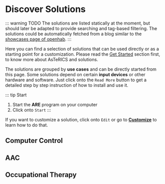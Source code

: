 # Discover Solutions

::: warning TODO
The solutions are listed statically at the moment, but should later be adapted to provide searching and tag-based filtering. The solutions could be automatically fetched from a blog similar to the [showcases page of openhab](https://www.openhab.org/about/showcase.html).
:::

Here you can find a selection of solutions that can be used directly or as a starting point for a customization. Please read the [Get Started](/get-started/) section first, to know more about AsTeRICS and solutions.

The solutions are grouped by **use cases** and can be directly started from this page. Some solutions depend on certain **input devices** or other hardware and software. Just click onto the ```Read More``` button to get a detailed step by step instruction of how to install and use it.

::: tip Start
1. Start the **ARE** program on your computer
2. Click onto `Start`
:::

If you want to customize a solution, click onto `Edit` or go to [**Customize**](/customize/) to learn how to do that.


## Computer Control

<TileGroup>
<ModelTile target="./Camera-Mouse" v-bind:buttons='[{ href: "", text: "Start" }, { href: "http://asterics.github.io/AsTeRICS/webapps/startpage/#submenuSolutionDemos:asterics-camerainput-cameramouse", text: "Settings" },{ href: "http://asterics.github.io/AsTeRICS/webapps/WebACS/?areBaseURI=http://localhost:8081&openFile=http://asterics.github.io/AsTeRICS/webapps/asterics-camerainput-cameramouse/models/XFaceTrackerMouse(WLM).acs", text: "Edit" }]' title="Camera Mouse" image-url="/img/stock-photo-biometric-verification-woman-face-recognition-security-613853963.jpg" shortDesc="Mouse control according to your head movements with configurable settings." v-bind:tags='[{ href: "#", text: "webcam" }]'></ModelTile>

<ModelTile target="./Eye-Tracking-Mouse" v-bind:buttons='[{ href: "", text: "Start" }, { href: "http://asterics.github.io/AsTeRICS/webapps/startpage/#submenuSolutionDemos:asterics-camerainput-eyecontrol", text: "Settings" },{ href: "http://asterics.github.io/AsTeRICS/webapps/WebACS/?areBaseURI=http://localhost:8081&openFile=http://asterics.github.io/AsTeRICS/webapps/asterics-camerainput-eyecontrol/models/EyeControlledMouse(W).acs", text: "Edit" }]' title="Eye Tracking Mouse" image-url="/img/stock-photo-eye-monitoring-virtual-reality-700122865.jpg" shortDesc="Mouse control by eye tracking with configurable settings." v-bind:tags='[{ href: "https://gaming.tobii.com/product/tobii-eye-tracker-4c/", text: "eye-tracker" },{ href: "", text: "windows" }]'></ModelTile>

<ModelTile target="./Switch-Mouse" title="Switch-controlled Mouse" image-url="/img/fabi-switches.jpg" shortDesc="Provides mouse control using AT switches."></ModelTile>
</TileGroup>

## AAC

<TileGroup>
<ModelTile target="./AAC-Basic" v-bind:buttons='[{ href: "https://asterics.github.io/AsTeRICS-Grid/package/static/#grid/grid-data-1539356163042-54?date=1551382911842", text: "Start" },{ href: "https://asterics.github.io/AsTeRICS-Grid/package/static/#grid/edit/grid-data-1539356163042-54", text: "Edit" }]' title="Basic AAC Grid" image-url="/img/AsTeRICS-Ergo_Grid_en-1-768x592.jpg" shortDesc="Basic communication and simple keyboard with speech synthesis."></ModelTile>
</TileGroup>

## Occupational Therapy

<ModelTile target="./Head-Sound" title="Sounds by Head Movement" image-url="/img/stock-photo--d-illustration-of-musical-notes-and-musical-signs-of-abstract-music-sheet-songs-and-melody-concept-761313844.jpg" shortDesc="Creates sounds according to head movement."></ModelTile>
